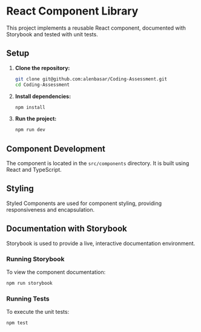 # React Component Library

This project implements a reusable React component, documented with Storybook and tested with unit tests.

## Setup

1. **Clone the repository:**

   ```bash
   git clone git@github.com:alenbasar/Coding-Assessment.git
   cd Coding-Assessment
   ```

2. **Install dependencies:**

   ```bash
   npm install
   ```

2. **Run the project:**

   ```bash
   npm run dev
   ```

## Component Development

The component is located in the `src/components` directory. It is built using React and TypeScript.

## Styling

Styled Components are used for component styling, providing responsiveness and encapsulation.

## Documentation with Storybook

Storybook is used to provide a live, interactive documentation environment.

### Running Storybook

To view the component documentation:

```bash
npm run storybook
```

### Running Tests

To execute the unit tests:

```Bash
npm test
```
